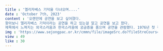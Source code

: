 ```yaml
---
title : '엘리자베스 기덕을 다녀오며....'
date : 'October 7th, 2023'
content : '오랜만에 공연을 보고 싶어졌다.
찾아보니 엘리자베스 기덕이라는 공연을 하고 있는걸 알고 공연을 보고 왔다.
제목에서 느껴지는 외국스러움과 한국스러움에 궁금증을 품으며 공연을 관람했다. 1976년 첫 작품 <거울 속으로> 를 발표한 이후 2021년에 출간된 신작 <어니스트의 멋진 하루> 까지 53권의 책에 그림을 그리고 이야기를 쓴 브라운은 광범위한 주제를 섬세하게 다루며 세계적인 작가로 성장했다고 한다. '
img : 'https://www.sejongpac.or.kr/cmmn/file/imageSrc.do?fileStreCours=faec0c25744c22e99776405c0fa728028527b47f8a2338864f4697df98ebd231&streFileNm=9796da7006f01fd6ff65c9e76547e7c36db30ab9edb0bb8e4f449a9903cb06fb'
view : 49
like : 30
---
```

